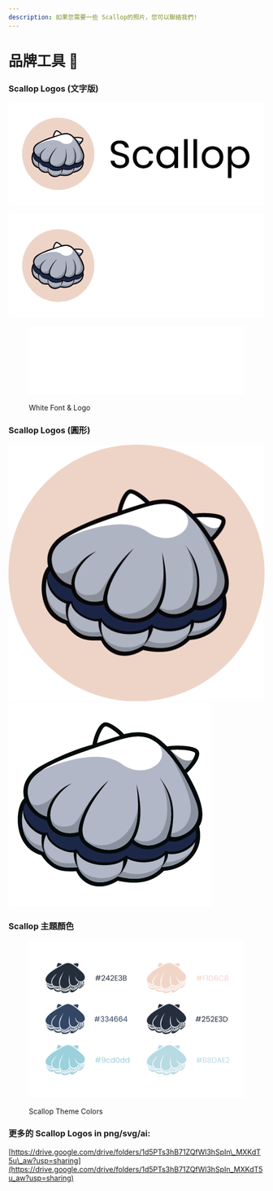 ```yaml
---
description: 如果您需要一些 Scallop的照片，您可以聯絡我們!
---
```


# 品牌工具 🎨

### Scallop Logos (文字版)

![Scallop Black Font](../.gitbook/assets/LOGO-Black.png)

![Scallop White Font](../.gitbook/assets/LOGO-White.png)



<figure><img src="../.gitbook/assets/image (60).png" alt=""><figcaption><p>White Font &#x26; Logo</p></figcaption></figure>

###

### Scallop Logos (圓形)

![](<../.gitbook/assets/image (81).png>)![](<../.gitbook/assets/image (86).png>)

###

### Scallop 主題顏色

<figure><img src="../.gitbook/assets/image (49).png" alt=""><figcaption><p>Scallop Theme Colors</p></figcaption></figure>

### **更多的 Scallop Logos in png/svg/ai:**&#x20;

[https://drive.google.com/drive/folders/1d5PTs3hB71ZQfWl3hSpIn\_MXKdT5u\_aw?usp=sharing](https://drive.google.com/drive/folders/1d5PTs3hB71ZQfWl3hSpIn_MXKdT5u_aw?usp=sharing)
